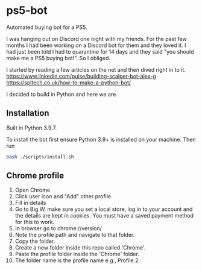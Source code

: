 # ps5-bot

Automated buying bot for a PS5.

I was hanging out on Discord one night with my friends. For the past few months I had been working on a Discord bot for them and they loved it. I had just been told I had to quarantine for 14 days and they said "you should make me a PS5 buying bot!". So I obliged.

I started by reading a few articles on the net and then dived right in to it.  
https://www.linkedin.com/pulse/building-scalper-bot-alex-g   
https://spltech.co.uk/how-to-make-a-python-bot/  

I decided to build in Python and here we are.

## Installation

Built in Python 3.9.7.

To install the bot first ensure Python 3.9+ is installed on your machine. Then run

```bash
bash ./scripts/install.sh
```


## Chrome profile

1. Open Chrome
2. Click user icon and "Add" other profile.
3. Fill in details
4. Go to Big W, make sure you set a local store, log in to your account and the details are kept in cookies. You must have a saved payment method for this to work.
5. In browser go to chrome://version/
6. Note the profile path and navigate to that folder.
7. Copy the folder.
8. Create a new folder inside this repo called 'Chrome'.
9. Paste the profile folder inside the 'Chrome' folder. 
10. The folder name is the profile name
  e.g., Profile 2